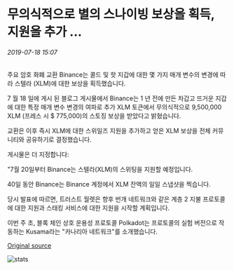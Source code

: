 # 무의식적으로 별의 스나이빙 보상을 획득, 지원을 추가 ...

###### 2019-07-18 15:07

주요 암호 화폐 교환 Binance는 콜드 및 핫 지갑에 대한 몇 가지 매개 변수의 변경에 따라 스텔라 (XLM)에 대한 보상을 획득했습니다.

7 월 18 일에 게시 된 블로그 게시물에서 Binance는 1 년 전에 만든 차갑고 뜨거운 지갑에 대한 특정 매개 변수 변경의 여파로 추가 XLM 토큰에서 무의식적으로 9,500,000 XLM (프레스 시 $ 775,000)의 스토징 보상을 받았다고 밝혔습니다.

교환은 이후 즉시 XLM에 대한 스위일즈 지원을 추가하고 얻은 XLM 보상을 전체 커뮤니티와 공유하기로 결정했습니다.

게시물은 더 지정합니다:

"7월 20일부터 Binance는 스텔라(XLM)의 스위팅을 지원할 예정입니다.

40일 동안 Binance는 Binance 계정에서 XLM 잔액의 일일 스냅샷을 찍습니다.

당시 발표에 따르면, 트러스트 월렛은 향후 번개 네트워크와 같은 계층 2 지불 프로토콜에 대한 지원과 스태킹 서비스에 대한 지원을 시작할 계획입니다.

이번 주 초, 블록 체인 상호 운용성 프로토콜 Polkadot는 프로토콜의 실험 버전으로 작동하는 Kusama라는 "카나리아 네트워크"를 소개했습니다.

[Original source](https://cointelegraph.com/news/binance-unknowingly-earns-staking-rewards-of-stellar-adds-support)

![stats](https://c.statcounter.com/11760860/0/a89fa40b/1/ "stats")
